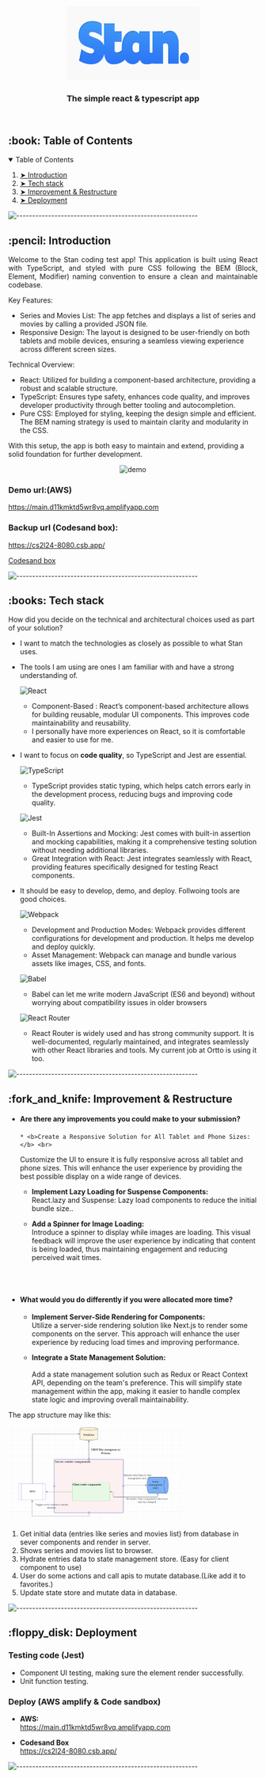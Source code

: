 <p align="center"> 
  <img src="/assets/stan-logo.png" alt="Stan Logo" width="270px" height="150px">
</p>
<h3 align="center">The simple react & typescript app</h3>

</br>

<!-- TABLE OF CONTENTS -->
<h2 id="table-of-contents"> :book: Table of Contents</h2>

<details open="open">
  <summary>Table of Contents</summary>
  <ol>
    <li><a href="#introduction"> ➤ Introduction</a></li>
    <li><a href="#tech-stack"> ➤ Tech stack</a></li>
    <li><a href="#improvement"> ➤ Improvement & Restructure</a></li>
    <li><a href="#deployment"> ➤ Deployment</a></li>
  </ol>
</details>

![---------------------------------------------------------](https://raw.githubusercontent.com/andreasbm/readme/master/assets/lines/rainbow.png)

<!-- ABOUT THE PROJECT -->
<h2 id="introduction"> :pencil: Introduction</h2>

<p align="justify"> 
Welcome to the Stan coding test app! This application is built using React with TypeScript, and styled with pure CSS following the BEM (Block, Element, Modifier) naming convention to ensure a clean and maintainable codebase.

Key Features:

- Series and Movies List: The app fetches and displays a list of series and movies by calling a provided JSON file.
- Responsive Design: The layout is designed to be user-friendly on both tablets and mobile devices, ensuring a seamless viewing experience across different screen sizes.

Technical Overview:

- React: Utilized for building a component-based architecture, providing a robust and scalable structure.
- TypeScript: Ensures type safety, enhances code quality, and improves developer productivity through better tooling and autocompletion.
- Pure CSS: Employed for styling, keeping the design simple and efficient. The BEM naming strategy is used to maintain clarity and modularity in the CSS.

With this setup, the app is both easy to maintain and extend, providing a solid foundation for further development.

</p>

<p align="center">
  <img src="/assets/demo.png" alt="demo" width="80%" height="80%">        
</p>

### Demo url:(AWS)

<a href="https://main.d11kmktd5wr8vq.amplifyapp.com" target="_blank">https://main.d11kmktd5wr8vq.amplifyapp.com</a>

### Backup url (Codesand box):

<a href="https://cs2l24-8080.csb.app/" target="_blank">https://cs2l24-8080.csb.app/</a>

<a href="https://codesandbox.io/p/github/Daniel54088/stan-coding-test/main?layout=%257B%2522sidebarPanel%2522%253A%2522EXPLORER%2522%252C%2522rootPanelGroup%2522%253A%257B%2522direction%2522%253A%2522horizontal%2522%252C%2522contentType%2522%253A%2522UNKNOWN%2522%252C%2522type%2522%253A%2522PANEL_GROUP%2522%252C%2522id%2522%253A%2522ROOT_LAYOUT%2522%252C%2522panels%2522%253A%255B%257B%2522type%2522%253A%2522PANEL_GROUP%2522%252C%2522contentType%2522%253A%2522UNKNOWN%2522%252C%2522direction%2522%253A%2522vertical%2522%252C%2522id%2522%253A%2522clxws2pge00063b6kx28op86s%2522%252C%2522sizes%2522%253A%255B59.39323220536756%252C40.60676779463244%255D%252C%2522panels%2522%253A%255B%257B%2522type%2522%253A%2522PANEL_GROUP%2522%252C%2522contentType%2522%253A%2522EDITOR%2522%252C%2522direction%2522%253A%2522horizontal%2522%252C%2522id%2522%253A%2522EDITOR%2522%252C%2522panels%2522%253A%255B%257B%2522type%2522%253A%2522PANEL%2522%252C%2522contentType%2522%253A%2522EDITOR%2522%252C%2522id%2522%253A%2522clxws2pge00023b6khdy6qnqz%2522%257D%255D%257D%252C%257B%2522type%2522%253A%2522PANEL_GROUP%2522%252C%2522contentType%2522%253A%2522SHELLS%2522%252C%2522direction%2522%253A%2522horizontal%2522%252C%2522id%2522%253A%2522SHELLS%2522%252C%2522panels%2522%253A%255B%257B%2522type%2522%253A%2522PANEL%2522%252C%2522contentType%2522%253A%2522SHELLS%2522%252C%2522id%2522%253A%2522clxws2pge00043b6k06x1iypz%2522%257D%255D%252C%2522sizes%2522%253A%255B100%255D%257D%255D%257D%252C%257B%2522type%2522%253A%2522PANEL_GROUP%2522%252C%2522contentType%2522%253A%2522DEVTOOLS%2522%252C%2522direction%2522%253A%2522vertical%2522%252C%2522id%2522%253A%2522DEVTOOLS%2522%252C%2522panels%2522%253A%255B%257B%2522type%2522%253A%2522PANEL%2522%252C%2522contentType%2522%253A%2522DEVTOOLS%2522%252C%2522id%2522%253A%2522clxws2pge00053b6kf8wpdn88%2522%257D%255D%252C%2522sizes%2522%253A%255B100%255D%257D%255D%252C%2522sizes%2522%253A%255B49.93431215071256%252C50.06568784928744%255D%257D%252C%2522tabbedPanels%2522%253A%257B%2522clxws2pge00023b6khdy6qnqz%2522%253A%257B%2522id%2522%253A%2522clxws2pge00023b6khdy6qnqz%2522%252C%2522activeTabId%2522%253A%2522clxws6mk000gp3b6kozqhqfrh%2522%252C%2522tabs%2522%253A%255B%257B%2522id%2522%253A%2522clxws2pgd00013b6kxzen3dz8%2522%252C%2522mode%2522%253A%2522permanent%2522%252C%2522type%2522%253A%2522FILE%2522%252C%2522filepath%2522%253A%2522%252FREADME.md%2522%252C%2522state%2522%253A%2522IDLE%2522%257D%252C%257B%2522type%2522%253A%2522FILE%2522%252C%2522filepath%2522%253A%2522%252F.codesandbox%252Ftasks.json%2522%252C%2522id%2522%253A%2522clxws6mk000gp3b6kozqhqfrh%2522%252C%2522mode%2522%253A%2522permanent%2522%252C%2522state%2522%253A%2522IDLE%2522%257D%255D%257D%252C%2522clxws2pge00053b6kf8wpdn88%2522%253A%257B%2522id%2522%253A%2522clxws2pge00053b6kf8wpdn88%2522%252C%2522activeTabId%2522%253A%2522cly2j8bwt004z3b6kvxka51kd%2522%252C%2522tabs%2522%253A%255B%257B%2522type%2522%253A%2522TASK_PORT%2522%252C%2522port%2522%253A8080%252C%2522taskId%2522%253A%2522start%2522%252C%2522id%2522%253A%2522cly2j8bwt004z3b6kvxka51kd%2522%252C%2522mode%2522%253A%2522permanent%2522%252C%2522path%2522%253A%2522%252F%2522%257D%255D%257D%252C%2522clxws2pge00043b6k06x1iypz%2522%253A%257B%2522id%2522%253A%2522clxws2pge00043b6k06x1iypz%2522%252C%2522activeTabId%2522%253A%2522clxwvt2kr00ck3b6ke6sgnjyz%2522%252C%2522tabs%2522%253A%255B%257B%2522type%2522%253A%2522TASK_LOG%2522%252C%2522taskId%2522%253A%2522start%2522%252C%2522id%2522%253A%2522clxwvt2kr00ck3b6ke6sgnjyz%2522%252C%2522mode%2522%253A%2522permanent%2522%257D%255D%257D%257D%252C%2522showDevtools%2522%253Atrue%252C%2522showShells%2522%253Atrue%252C%2522showSidebar%2522%253Atrue%252C%2522sidebarPanelSize%2522%253A15%257D" target="_blank">Codesand box</a>

![---------------------------------------------------------](https://raw.githubusercontent.com/andreasbm/readme/master/assets/lines/rainbow.png)

<!-- Tech stack -->
<h2 id="tech-stack"> :books: Tech stack</h2>

<!--This project is written in Python programming language. <br>-->

How did you decide on the technical and architectural choices used as part of your solution?

- I want to match the technologies as closely as possible to what Stan uses. <br>
- The tools I am using are ones I am familiar with and have a strong understanding of. <br>

  ![React](https://img.shields.io/badge/react-%2320232a.svg?style=for-the-badge&logo=react&logoColor=%2361DAFB) <br>

  - Component-Based : React’s component-based architecture allows for building reusable, modular UI components. This improves code maintainability and reusability.<br>
  - I personally have more experiences on React, so it is comfortable and easier to use for me.

- I want to focus on <b>code quality</b>, so TypeScript and Jest are essential. <br>

  ![TypeScript](https://img.shields.io/badge/typescript-%23007ACC.svg?style=for-the-badge&logo=typescript&logoColor=white) <br>

  - TypeScript provides static typing, which helps catch errors early in the development process, reducing bugs and improving code quality.

  ![Jest](https://img.shields.io/badge/-jest-%23C21325?style=for-the-badge&logo=jest&logoColor=white) <br>

  - Built-In Assertions and Mocking: Jest comes with built-in assertion and mocking capabilities, making it a comprehensive testing solution without needing additional libraries.
  - Great Integration with React: Jest integrates seamlessly with React, providing features specifically designed for testing React components.

- It should be easy to develop, demo, and deploy. Follwoing tools are good choices. <br>

  ![Webpack](https://img.shields.io/badge/webpack-%238DD6F9.svg?style=for-the-badge&logo=webpack&logoColor=black) <br>

  - Development and Production Modes: Webpack provides different configurations for development and production. It helps me develop and deploy quickly.
  - Asset Management: Webpack can manage and bundle various assets like images, CSS, and fonts.

  ![Babel](https://img.shields.io/badge/Babel-F9DC3e?style=for-the-badge&logo=babel&logoColor=black) <br>

  - Babel can let me write modern JavaScript (ES6 and beyond) without worrying about compatibility issues in older browsers

  ![React Router](https://img.shields.io/badge/React_Router-CA4245?style=for-the-badge&logo=react-router&logoColor=white) <br>

  - React Router is widely used and has strong community support. It is well-documented, regularly maintained, and integrates seamlessly with other React libraries and tools. My current job at Ortto is using it too.

![---------------------------------------------------------](https://raw.githubusercontent.com/andreasbm/readme/master/assets/lines/rainbow.png)

<!-- App structure -->
<h2 id="improvement"> :fork_and_knife: Improvement & Restructure </h2>

- <h4>Are there any improvements you could make to your submission?</h4>

      * <b>Create a Responsive Solution for All Tablet and Phone Sizes:</b> <br>

  Customize the UI to ensure it is fully responsive across all tablet and phone sizes. This will enhance the user experience by providing the best possible display on a wide range of devices.<br>

  - <b>Implement Lazy Loading for Suspense Components:</b> <br>
    React.lazy and Suspense: Lazy load components to reduce the initial bundle size..<br>

  - <b>Add a Spinner for Image Loading:</b> <br>
    Introduce a spinner to display while images are loading. This visual feedback will improve the user experience by indicating that content is being loaded, thus maintaining engagement and reducing perceived wait times.<br>

<br><br>

- <h4>What would you do differently if you were allocated more time?</h4>

  - <b>Implement Server-Side Rendering for Components:</b> <br>
    Utilize a server-side rendering solution like Next.js to render some components on the server. This approach will enhance the user experience by reducing load times and improving performance.

  - <b>Integrate a State Management Solution:</b> <br>  
    Add a state management solution such as Redux or React Context API, depending on the team's preference. This will simplify state management within the app, making it easier to handle complex state logic and improving overall maintainability.

The app structure may like this:

<img src="/assets/app-structure.png" alt="app strucure" width="70%" height="70%"> <br>

1. Get initial data (entries like series and movies list) from database in sever components and render in server.
2. Shows series and movies list to browser.
3. Hydrate entries data to state management store. (Easy for client component to use)
4. User do some actions and call apis to mutate database.(Like add it to favorites.)
5. Update state store and mutate data in database.

![---------------------------------------------------------](https://raw.githubusercontent.com/andreasbm/readme/master/assets/lines/rainbow.png)

<!-- deployment -->
<h2 id="deployment"> :floppy_disk: Deployment</h2>

### Testing code (Jest)

- Component UI testing, making sure the element render successfully.
- Unit function testing.

### Deploy (AWS amplify & Code sandbox)

- <b>AWS:</b> <br>
  <a href="https://main.d11kmktd5wr8vq.amplifyapp.com" target="_blank">https://main.d11kmktd5wr8vq.amplifyapp.com</a>

- <b>Codesand Box</b> <br>
  <a href="https://cs2l24-8080.csb.app/" target="_blank">https://cs2l24-8080.csb.app/</a>

![---------------------------------------------------------](https://raw.githubusercontent.com/andreasbm/readme/master/assets/lines/rainbow.png)
